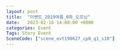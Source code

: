 ```yaml
---
layout: post
title:  "이벤트_2019여름_0화_오프닝"
date:   2023-02-16 14:00:00 +0000
categories: Event
Tags: Story Event
SceneCode: ["scene_evt190627_cp0_q1_s10"]
---
```

